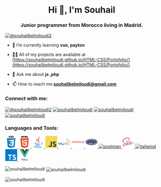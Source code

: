<h1 align="center">Hi 👋, I'm Souhail</h1>
<h3 align="center">Junior programmer from Morocco living in Madrid.</h3>

<p align="left"> <a href="https://twitter.com/@souhailbelmiloudi2" target="blank"><img src="https://img.shields.io/twitter/follow/@souhailbelmiloudi2?logo=twitter&style=for-the-badge" alt="@souhailbelmiloudi2" /></a> </p>

- 🌱 I’m currently learning **vue, payton**

- 👨‍💻 All of my projects are available at [https://souhailbelmiloudi.github.io/HTML-CSS/Portofolio/](https://souhailbelmiloudi.github.io/HTML-CSS/Portofolio/)

- 💬 Ask me about **js ,php**

- 📫 How to reach me **souhailbelmiloudi@gmail.com**

<h3 align="left">Connect with me:</h3>
<p align="left">
<a href="https://twitter.com/@souhailbelmiloudi2" target="blank"><img align="center" src="https://raw.githubusercontent.com/rahuldkjain/github-profile-readme-generator/master/src/images/icons/Social/twitter.svg" alt="@souhailbelmiloudi2" height="30" width="40" /></a>
<a href="https://linkedin.com/in/souhailbelmiloudi" target="blank"><img align="center" src="https://raw.githubusercontent.com/rahuldkjain/github-profile-readme-generator/master/src/images/icons/Social/linked-in-alt.svg" alt="souhailbelmiloudi" height="30" width="40" /></a>
<a href="https://fb.com/souhailbelmiloudi" target="blank"><img align="center" src="https://raw.githubusercontent.com/rahuldkjain/github-profile-readme-generator/master/src/images/icons/Social/facebook.svg" alt="souhailbelmiloudi" height="30" width="40" /></a>
<a href="https://instagram.com/souhailbelmiloudi" target="blank"><img align="center" src="https://raw.githubusercontent.com/rahuldkjain/github-profile-readme-generator/master/src/images/icons/Social/instagram.svg" alt="souhailbelmiloudi" height="30" width="40" /></a>
</p>

<h3 align="left">Languages and Tools:</h3>
<p align="left"> <a href="https://www.w3schools.com/css/" target="_blank" rel="noreferrer"> <img src="https://raw.githubusercontent.com/devicons/devicon/master/icons/css3/css3-original-wordmark.svg" alt="css3" width="40" height="40"/> </a> <a href="https://www.w3.org/html/" target="_blank" rel="noreferrer"> <img src="https://raw.githubusercontent.com/devicons/devicon/master/icons/html5/html5-original-wordmark.svg" alt="html5" width="40" height="40"/> </a> <a href="https://www.java.com" target="_blank" rel="noreferrer"> <img src="https://raw.githubusercontent.com/devicons/devicon/master/icons/java/java-original.svg" alt="java" width="40" height="40"/> </a> <a href="https://developer.mozilla.org/en-US/docs/Web/JavaScript" target="_blank" rel="noreferrer"> <img src="https://raw.githubusercontent.com/devicons/devicon/master/icons/javascript/javascript-original.svg" alt="javascript" width="40" height="40"/> </a> <a href="https://www.mysql.com/" target="_blank" rel="noreferrer"> <img src="https://raw.githubusercontent.com/devicons/devicon/master/icons/mysql/mysql-original-wordmark.svg" alt="mysql" width="40" height="40"/> </a> <a href="https://www.oracle.com/" target="_blank" rel="noreferrer"> <img src="https://raw.githubusercontent.com/devicons/devicon/master/icons/oracle/oracle-original.svg" alt="oracle" width="40" height="40"/> </a> <a href="https://www.php.net" target="_blank" rel="noreferrer"> <img src="https://raw.githubusercontent.com/devicons/devicon/master/icons/php/php-original.svg" alt="php" width="40" height="40"/> </a> <a href="https://postman.com" target="_blank" rel="noreferrer"> <img src="https://www.vectorlogo.zone/logos/getpostman/getpostman-icon.svg" alt="postman" width="40" height="40"/> </a> <a href="https://sass-lang.com" target="_blank" rel="noreferrer"> <img src="https://raw.githubusercontent.com/devicons/devicon/master/icons/sass/sass-original.svg" alt="sass" width="40" height="40"/> </a> <a href="https://tailwindcss.com/" target="_blank" rel="noreferrer"> <img src="https://www.vectorlogo.zone/logos/tailwindcss/tailwindcss-icon.svg" alt="tailwind" width="40" height="40"/> </a> <a href="https://www.typescriptlang.org/" target="_blank" rel="noreferrer"> <img src="https://raw.githubusercontent.com/devicons/devicon/master/icons/typescript/typescript-original.svg" alt="typescript" width="40" height="40"/> </a> <a href="https://vuejs.org/" target="_blank" rel="noreferrer"> <img src="https://raw.githubusercontent.com/devicons/devicon/master/icons/vuejs/vuejs-original-wordmark.svg" alt="vuejs" width="40" height="40"/> </a> </p>

<p><img align="left" src="https://github-readme-stats.vercel.app/api/top-langs?username=souhailbelmiloudi&show_icons=true&locale=en&layout=compact" alt="souhailbelmiloudi" /></p>

<p>&nbsp;<img align="center" src="https://github-readme-stats.vercel.app/api?username=souhailbelmiloudi&show_icons=true&locale=en" alt="souhailbelmiloudi" /></p>

<p><img align="center" src="https://github-readme-streak-stats.herokuapp.com/?user=souhailbelmiloudi&" alt="souhailbelmiloudi" /></p>
